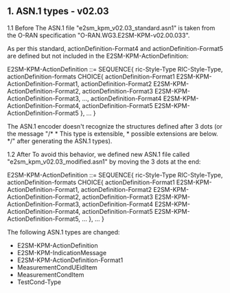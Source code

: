 ## 1. ASN.1 types - v02.03

1.1 Before
The ASN.1 file "e2sm_kpm_v02.03_standard.asn1" is taken from the O-RAN specification "O-RAN.WG3.E2SM-KPM-v02.00.033".

As per this standard, actionDefinition-Format4 and actionDefinition-Format5 are defined but not included in the E2SM-KPM-ActionDefinition:

E2SM-KPM-ActionDefinition ::= SEQUENCE{
        ric-Style-Type                                  RIC-Style-Type,
        actionDefinition-formats        CHOICE{
                actionDefinition-Format1                E2SM-KPM-ActionDefinition-Format1,
                actionDefinition-Format2                E2SM-KPM-ActionDefinition-Format2,
                actionDefinition-Format3                E2SM-KPM-ActionDefinition-Format3,
                ...,
                actionDefinition-Format4                E2SM-KPM-ActionDefinition-Format4,
                actionDefinition-Format5                E2SM-KPM-ActionDefinition-Format5
        },
        ...
}


The ASN.1 encoder doesn't recognize the structures defined after 3 dots (or the message
    "/*
     * This type is extensible,
     * possible extensions are below.
     */"
after generating the ASN.1 types).


1.2 After
To avoid this behavior, we defined new ASN.1 file called "e2sm_kpm_v02.03_modified.asn1" by moving the 3 dots at the end:

E2SM-KPM-ActionDefinition ::= SEQUENCE{
        ric-Style-Type                                  RIC-Style-Type,
        actionDefinition-formats        CHOICE{
                actionDefinition-Format1                E2SM-KPM-ActionDefinition-Format1,
                actionDefinition-Format2                E2SM-KPM-ActionDefinition-Format2,
                actionDefinition-Format3                E2SM-KPM-ActionDefinition-Format3,
                actionDefinition-Format4                E2SM-KPM-ActionDefinition-Format4,
                actionDefinition-Format5                E2SM-KPM-ActionDefinition-Format5,
                ...
        },
        ...
}

The following ASN.1 types are changed:
- E2SM-KPM-ActionDefinition
- E2SM-KPM-IndicationMessage
- E2SM-KPM-ActionDefinition-Format1
- MeasurementCondUEidItem
- MeasurementCondItem
- TestCond-Type
